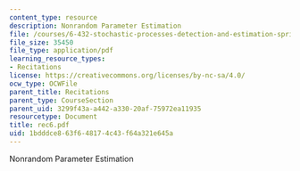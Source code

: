 ```yaml
---
content_type: resource
description: Nonrandom Parameter Estimation
file: /courses/6-432-stochastic-processes-detection-and-estimation-spring-2004/1bdddce863f648174c43f64a321e645a_rec6.pdf
file_size: 35450
file_type: application/pdf
learning_resource_types:
- Recitations
license: https://creativecommons.org/licenses/by-nc-sa/4.0/
ocw_type: OCWFile
parent_title: Recitations
parent_type: CourseSection
parent_uid: 3299f43a-a442-a330-20af-75972ea11935
resourcetype: Document
title: rec6.pdf
uid: 1bdddce8-63f6-4817-4c43-f64a321e645a
---
```

Nonrandom Parameter Estimation
